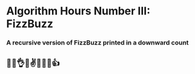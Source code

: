 # Algorithm Hours Number III: FizzBuzz
### A recursive version of FizzBuzz printed in a downward count
## 🙈🐶👌😎✌️🤷‍♂️🙌👍
